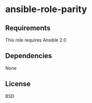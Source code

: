# ansible-role-parity

Requirements
------------

This role requires Ansible 2.0

Dependencies
------------

None

License
-------
BSD
